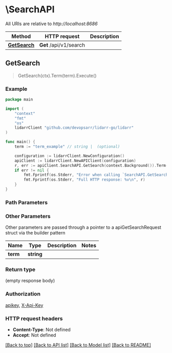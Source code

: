 # \SearchAPI

All URIs are relative to *http://localhost:8686*

Method | HTTP request | Description
------------- | ------------- | -------------
[**GetSearch**](SearchAPI.md#GetSearch) | **Get** /api/v1/search | 



## GetSearch

> GetSearch(ctx).Term(term).Execute()



### Example

```go
package main

import (
	"context"
	"fmt"
	"os"
	lidarrClient "github.com/devopsarr/lidarr-go/lidarr"
)

func main() {
	term := "term_example" // string |  (optional)

	configuration := lidarrClient.NewConfiguration()
	apiClient := lidarrClient.NewAPIClient(configuration)
	r, err := apiClient.SearchAPI.GetSearch(context.Background()).Term(term).Execute()
	if err != nil {
		fmt.Fprintf(os.Stderr, "Error when calling `SearchAPI.GetSearch``: %v\n", err)
		fmt.Fprintf(os.Stderr, "Full HTTP response: %v\n", r)
	}
}
```

### Path Parameters



### Other Parameters

Other parameters are passed through a pointer to a apiGetSearchRequest struct via the builder pattern


Name | Type | Description  | Notes
------------- | ------------- | ------------- | -------------
 **term** | **string** |  | 

### Return type

 (empty response body)

### Authorization

[apikey](../README.md#apikey), [X-Api-Key](../README.md#X-Api-Key)

### HTTP request headers

- **Content-Type**: Not defined
- **Accept**: Not defined

[[Back to top]](#) [[Back to API list]](../README.md#documentation-for-api-endpoints)
[[Back to Model list]](../README.md#documentation-for-models)
[[Back to README]](../README.md)

